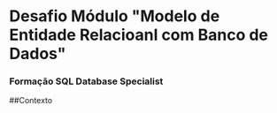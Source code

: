 # Desafio Módulo "Modelo de Entidade Relacioanl com Banco de Dados"
### Formação SQL Database Specialist

##Contexto

